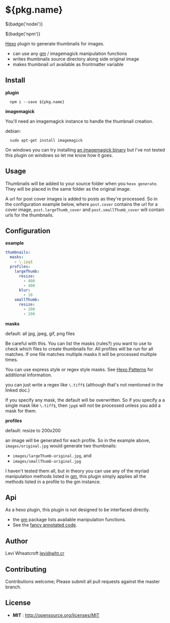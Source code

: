 # ${pkg.name}

${badge('nodei')}

${badge('npm')}

[Hexo](https://hexo.io/) plugin to generate thumbnails for images.

 * can use any [gm](https://www.npmjs.com/package/gm) / imagemagick manipulation
   functions
 * writes thumbnails source directory along side original image
 * makes thumbnail url available as frontmatter variable

## Install

__plugin__

```
  npm i --save ${pkg.name}
```

__imagemagick__

You'll need an imagemagick instance to handle the thumbnail creation.

debian:
```
  sudo apt-get install imagemagick
```

On windows you can try installing
[an imagemagick binary](http://www.imagemagick.org/script/binary-releases.php)
but I've not tested this plugin on windows so let me know how it goes.

## Usage

Thumbnails will be added to your source folder when you `hexo generate`. They
will be placed in the same folder as the original image.

A url for post cover images is added to posts as they're processed. So in the
configuration example below, where `post.cover` contains the url for a cover
image, `post.largeThumb_cover` and `post.smallThumb_cover` will contain urls
for the thumbnails.

## Configuration


__example__

```yaml
thumbnails:
  masks:
    - \.jpg$
  profiles:
    largeThumb:
      resize:
        - 400
        - 400
      blur:
        - 10
    smallThumb:
      resize:
        - 200
        - 200
```

__masks__

default: all jpg, jpeg, gif, png files

Be careful with this. You can list the masks (rules?) you want to use to check
which files to create thumbnails for. All profiles will be run for all matches.
If one file matches multiple masks it will be processed multiple times.

You can use express style or regex style masks. See
[Hexo Patterns](https://github.com/hexojs/hexo-util#patternrule) for additional
information.

you can just write a regex like `\.tiff$` (although that's not mentioned in the
linked doc.)

If you specify any mask, the default will be overwritten. So if you specify a
a single mask like `\.tiff$`, then `jpg`s will not be processed unless you add
a mask for them.

__profiles__

default: resize to 200x200

an image will be generated for each profile. So in the example above,
`images/original.jpg` would generate two thumbnails:

 * `images/largeThumb-original.jpg`, and
 * `images/smallThumb-original.jpg`

I haven't tested them all, but in theory you can use any of the myriad
manipulation methods listed in [gm](https://www.npmjs.com/package/gm), this
plugin simply applies all the methods listed in a profile to the gm instance.

## Api

As a hexo plugin, this plugin is not designed to be interfaced directly.

 * the [gm](https://www.npmjs.com/package/gm) package lists available
   manipulation functions.
 * See the [fancy annotated code](${pkg.homepage}).

## Author

Levi Wheatcroft <levi@wht.cr>

## Contributing

Contributions welcome; Please submit all pull requests against the master
branch.

## License

 - **MIT** : http://opensource.org/licenses/MIT
